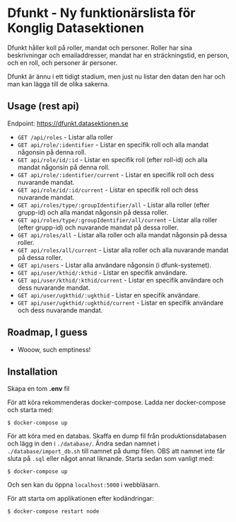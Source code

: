 # Dfunkt - Ny funktionärslista för Konglig Datasektionen

Dfunkt håller koll på roller, mandat och personer. Roller har sina beskrivningar och emailaddresser, mandat har en sträckningstid, en person, och en roll, och personer är personer.

Dfunkt är ännu i ett tidigt stadium, men just nu listar den datan den har och man kan lägga till de olika sakerna.

## Usage (rest api)

Endpoint: https://dfunkt.datasektionen.se

- `GET /api/roles` - Listar alla roller
- `GET api/role/:identifier` - Listar en specifik roll och alla mandat någonsin på denna roll.
- `GET api/role/id/:id` - Listar en specifik roll (efter roll-id) och alla mandat någonsin på denna roll.
- `GET api/role/:identifier/current` - Listar en specifik roll och dess nuvarande mandat.
- `GET api/role/id/:id/current` - Listar en specifik roll och dess nuvarande mandat.
- `GET api/roles/type/:groupIdentifier/all` - Listar alla roller (efter grupp-id) och alla mandat någonsin på dessa roller.
- `GET api/roles/type/:groupIdentifier/all/current` - Listar alla roller (efter grupp-id) och nuvarande mandat på dessa roller.
- `GET api/roles/all` - Listar alla roller och alla mandat någonsin på dessa roller.
- `GET api/roles/all/current` - Listar alla roller och alla nuvarande mandat på dessa roller.
- `GET api/users` - Listar alla användare någonsin (i dfunk-systemet).
- `GET api/user/kthid/:kthid` - Listar en specifik användare.
- `GET api/user/kthid/:kthid/current` - Listar en specifik användare och dess nuvarande mandat.
- `GET api/user/ugkthid/:ugkthid` - Listar en specifik användare.
- `GET api/user/ugkthid/:ugkthid/current` - Listar en specifik användare och dess nuvarande mandat.

## Roadmap, I guess

- Wooow, such emptiness!

## Installation

Skapa en tom **.env** fil

För att köra rekommenderas docker-compose. Ladda ner docker-compose och starta med:

    $ docker-compose up

För att köra med en databas. Skaffa en dump fil från produktionsdatabasen och lägg in den i `./database/`. Ändra sedan namnet i `./database/import_db.sh` till namnet på dump filen. OBS att namnet inte får sluta på `.sql` eller något annat liknande. Starta sedan som vanligt med:

    $ docker-compose up

Och sen kan du öppna `localhost:5000` i webbläsarn.

För att starta om applikationen efter kodändringar:

    $ docker-compose restart node
